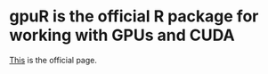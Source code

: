 # gpuR is the official R package for working with GPUs and CUDA

[This](https://cran.r-project.org/web/packages/gpuR/gpuR.pdf) is the official page.
